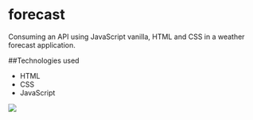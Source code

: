 # forecast
Consuming an API using JavaScript vanilla, HTML and CSS in a weather forecast application.

##Technologies used

- HTML
- CSS
- JavaScript

<img id="icon" src="https://i.imgur.com/iqhr6KG.png">
